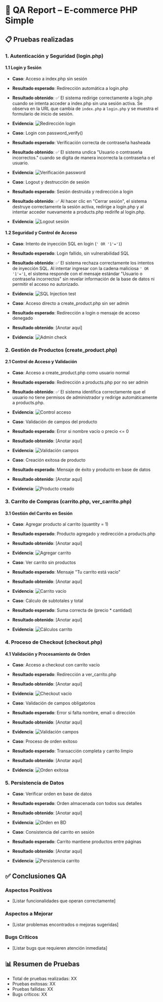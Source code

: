 # 🧪 QA Report – E-commerce PHP Simple

## 📋 Pruebas realizadas

### 1. Autenticación y Seguridad (login.php)
#### 1.1 Login y Sesión
- **Caso**: Acceso a index.php sin sesión
- **Resultado esperado**: Redirección automática a login.php
- **Resultado obtenido**: ✅ El sistema redirige correctamente a login.php cuando se intenta acceder a index.php sin una sesión activa. Se observa en la URL que cambia de `index.php` a `login.php` y se muestra el formulario de inicio de sesión.
- **Evidencia**: ![Redirección login](qa-images/index-redirect.png)

- **Caso**: Login con password_verify()
- **Resultado esperado**: Verificación correcta de contraseña hasheada
- **Resultado obtenido**: ✅ El sistema undica "Usuario o contraseña incorrectos." cuando se digita de manera incorrecta la contraseña o el usuario.
- **Evidencia**: ![Verificación password](qa-images/login_fail.png)

- **Caso**: Logout y destrucción de sesión
- **Resultado esperado**: Sesión destruida y redirección a login
- **Resultado obtenido**: ✅ Al hacer clic en "Cerrar sesión", el sistema destruye correctamente la sesión activa, redirige a login.php y al intentar acceder nuevamente a products.php redirife al login.php.
- **Evidencia**: ![Logout sesión](qa-images/logout-session.gif)

#### 1.2 Seguridad y Control de Acceso
- **Caso**: Intento de inyección SQL en login (`' OR '1'='1`)
- **Resultado esperado**: Login fallido, sin vulnerabilidad SQL
- **Resultado obtenido**: ✅ El sistema rechaza correctamente los intentos de inyección SQL. Al intentar ingresar con la cadena maliciosa `' OR '1'='1`, el sistema responde con el mensaje estándar "Usuario o contraseña incorrectos" sin revelar información de la base de datos ni permitir el acceso no autorizado.
- **Evidencia**: ![SQL Injection test](qa-images/sql-injection.png)

- **Caso**: Acceso directo a create_product.php sin ser admin
- **Resultado esperado**: Redirección a login o mensaje de acceso denegado
- **Resultado obtenido**: [Anotar aquí]
- **Evidencia**: ![Admin check](qa-images/admin-check.png)

### 2. Gestión de Productos (create_product.php)
#### 2.1 Control de Acceso y Validación
- **Caso**: Acceso a create_product.php como usuario normal
- **Resultado esperado**: Redirección a products.php por no ser admin
- **Resultado obtenido**: ✅ El sistema identifica correctamente que el usuario no tiene permisos de administrador y redirige automáticamente a products.php. 
- **Evidencia**: ![Control acceso](qa-images/admin-access.gif)

- **Caso**: Validación de campos del producto
- **Resultado esperado**: Error si nombre vacío o precio <= 0
- **Resultado obtenido**: [Anotar aquí]
- **Evidencia**: ![Validación campos](qa-images/product-validation.png)

- **Caso**: Creación exitosa de producto
- **Resultado esperado**: Mensaje de éxito y producto en base de datos
- **Resultado obtenido**: [Anotar aquí]
- **Evidencia**: ![Producto creado](qa-images/product-created.png)

### 3. Carrito de Compras (carrito.php, ver_carrito.php)
#### 3.1 Gestión del Carrito en Sesión
- **Caso**: Agregar producto al carrito (quantity = 1)
- **Resultado esperado**: Producto agregado y redirección a products.php
- **Resultado obtenido**: [Anotar aquí]
- **Evidencia**: ![Agregar carrito](qa-images/add-cart.png)

- **Caso**: Ver carrito sin productos
- **Resultado esperado**: Mensaje "Tu carrito está vacío"
- **Resultado obtenido**: [Anotar aquí]
- **Evidencia**: ![Carrito vacío](qa-images/empty-cart.png)

- **Caso**: Cálculo de subtotales y total
- **Resultado esperado**: Suma correcta de (precio * cantidad)
- **Resultado obtenido**: [Anotar aquí]
- **Evidencia**: ![Cálculos carrito](qa-images/cart-totals.png)

### 4. Proceso de Checkout (checkout.php)
#### 4.1 Validación y Procesamiento de Orden
- **Caso**: Acceso a checkout con carrito vacío
- **Resultado esperado**: Redirección a ver_carrito.php
- **Resultado obtenido**: [Anotar aquí]
- **Evidencia**: ![Checkout vacío](qa-images/empty-checkout.png)

- **Caso**: Validación de campos obligatorios
- **Resultado esperado**: Error si falta nombre, email o dirección
- **Resultado obtenido**: [Anotar aquí]
- **Evidencia**: ![Validación campos](qa-images/checkout-validation.png)

- **Caso**: Proceso de orden exitoso
- **Resultado esperado**: Transacción completa y carrito limpio
- **Resultado obtenido**: [Anotar aquí]
- **Evidencia**: ![Orden exitosa](qa-images/order-success.png)

### 5. Persistencia de Datos
- **Caso**: Verificar orden en base de datos
- **Resultado esperado**: Orden almacenada con todos sus detalles
- **Resultado obtenido**: [Anotar aquí]
- **Evidencia**: ![Orden en BD](qa-images/order-database.png)

- **Caso**: Consistencia del carrito en sesión
- **Resultado esperado**: Carrito mantiene productos entre páginas
- **Resultado obtenido**: [Anotar aquí]
- **Evidencia**: ![Persistencia carrito](qa-images/cart-persistence.png)

## ✅ Conclusiones QA
### Aspectos Positivos
- [Listar funcionalidades que operan correctamente]

### Aspectos a Mejorar
- [Listar problemas encontrados o mejoras sugeridas]

### Bugs Críticos
- [Listar bugs que requieren atención inmediata]

## 📊 Resumen de Pruebas
- Total de pruebas realizadas: XX
- Pruebas exitosas: XX
- Pruebas fallidas: XX
- Bugs críticos: XX
